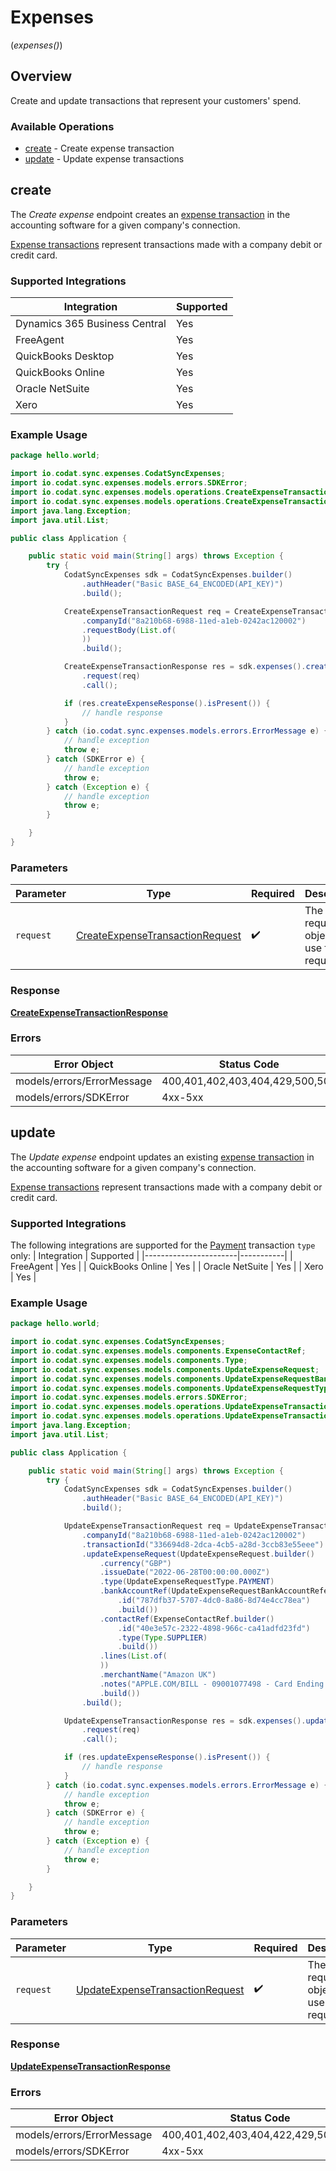 # Expenses
(*expenses()*)

## Overview

Create and update transactions that represent your customers' spend.

### Available Operations

* [create](#create) - Create expense transaction
* [update](#update) - Update expense transactions

## create

The *Create expense* endpoint creates an [expense transaction](https://docs.codat.io/sync-for-expenses-api#/schemas/ExpenseTransaction) in the accounting software for a given company's connection. 

[Expense transactions](https://docs.codat.io/sync-for-expenses-api#/schemas/ExpenseTransaction) represent transactions made with a company debit or credit card. 

### Supported Integrations

| Integration                   | Supported |
|-------------------------------|-----------|
| Dynamics 365 Business Central | Yes       |
| FreeAgent                     | Yes       |
| QuickBooks Desktop            | Yes       |
| QuickBooks Online             | Yes       |
| Oracle NetSuite               | Yes       |
| Xero                          | Yes       |

### Example Usage

```java
package hello.world;

import io.codat.sync.expenses.CodatSyncExpenses;
import io.codat.sync.expenses.models.errors.SDKError;
import io.codat.sync.expenses.models.operations.CreateExpenseTransactionRequest;
import io.codat.sync.expenses.models.operations.CreateExpenseTransactionResponse;
import java.lang.Exception;
import java.util.List;

public class Application {

    public static void main(String[] args) throws Exception {
        try {
            CodatSyncExpenses sdk = CodatSyncExpenses.builder()
                .authHeader("Basic BASE_64_ENCODED(API_KEY)")
                .build();

            CreateExpenseTransactionRequest req = CreateExpenseTransactionRequest.builder()
                .companyId("8a210b68-6988-11ed-a1eb-0242ac120002")
                .requestBody(List.of(
                ))
                .build();

            CreateExpenseTransactionResponse res = sdk.expenses().create()
                .request(req)
                .call();

            if (res.createExpenseResponse().isPresent()) {
                // handle response
            }
        } catch (io.codat.sync.expenses.models.errors.ErrorMessage e) {
            // handle exception
            throw e;
        } catch (SDKError e) {
            // handle exception
            throw e;
        } catch (Exception e) {
            // handle exception
            throw e;
        }

    }
}
```

### Parameters

| Parameter                                                                                     | Type                                                                                          | Required                                                                                      | Description                                                                                   |
| --------------------------------------------------------------------------------------------- | --------------------------------------------------------------------------------------------- | --------------------------------------------------------------------------------------------- | --------------------------------------------------------------------------------------------- |
| `request`                                                                                     | [CreateExpenseTransactionRequest](../../models/operations/CreateExpenseTransactionRequest.md) | :heavy_check_mark:                                                                            | The request object to use for the request.                                                    |

### Response

**[CreateExpenseTransactionResponse](../../models/operations/CreateExpenseTransactionResponse.md)**

### Errors

| Error Object                    | Status Code                     | Content Type                    |
| ------------------------------- | ------------------------------- | ------------------------------- |
| models/errors/ErrorMessage      | 400,401,402,403,404,429,500,503 | application/json                |
| models/errors/SDKError          | 4xx-5xx                         | \*\/*                           |


## update

The *Update expense* endpoint updates an existing [expense transaction](https://docs.codat.io/sync-for-expenses-api#/schemas/UpdateExpenseRequest) in the accounting software for a given company's connection. 

[Expense transactions](https://docs.codat.io/sync-for-expenses-api#/schemas/UpdateExpenseRequest) represent transactions made with a company debit or credit card. 

### Supported Integrations
The following integrations are supported for the [Payment](https://docs.codat.io/expenses/sync-process/expense-transactions#transaction-types) transaction `type` only: 
| Integration           | Supported |
|-----------------------|-----------|
| FreeAgent             | Yes       |
| QuickBooks Online     | Yes       |
| Oracle NetSuite       | Yes       |
| Xero                  | Yes       |

### Example Usage

```java
package hello.world;

import io.codat.sync.expenses.CodatSyncExpenses;
import io.codat.sync.expenses.models.components.ExpenseContactRef;
import io.codat.sync.expenses.models.components.Type;
import io.codat.sync.expenses.models.components.UpdateExpenseRequest;
import io.codat.sync.expenses.models.components.UpdateExpenseRequestBankAccountReference;
import io.codat.sync.expenses.models.components.UpdateExpenseRequestType;
import io.codat.sync.expenses.models.errors.SDKError;
import io.codat.sync.expenses.models.operations.UpdateExpenseTransactionRequest;
import io.codat.sync.expenses.models.operations.UpdateExpenseTransactionResponse;
import java.lang.Exception;
import java.util.List;

public class Application {

    public static void main(String[] args) throws Exception {
        try {
            CodatSyncExpenses sdk = CodatSyncExpenses.builder()
                .authHeader("Basic BASE_64_ENCODED(API_KEY)")
                .build();

            UpdateExpenseTransactionRequest req = UpdateExpenseTransactionRequest.builder()
                .companyId("8a210b68-6988-11ed-a1eb-0242ac120002")
                .transactionId("336694d8-2dca-4cb5-a28d-3ccb83e55eee")
                .updateExpenseRequest(UpdateExpenseRequest.builder()
                    .currency("GBP")
                    .issueDate("2022-06-28T00:00:00.000Z")
                    .type(UpdateExpenseRequestType.PAYMENT)
                    .bankAccountRef(UpdateExpenseRequestBankAccountReference.builder()
                        .id("787dfb37-5707-4dc0-8a86-8d74e4cc78ea")
                        .build())
                    .contactRef(ExpenseContactRef.builder()
                        .id("40e3e57c-2322-4898-966c-ca41adfd23fd")
                        .type(Type.SUPPLIER)
                        .build())
                    .lines(List.of(
                    ))
                    .merchantName("Amazon UK")
                    .notes("APPLE.COM/BILL - 09001077498 - Card Ending: 4590")
                    .build())
                .build();

            UpdateExpenseTransactionResponse res = sdk.expenses().update()
                .request(req)
                .call();

            if (res.updateExpenseResponse().isPresent()) {
                // handle response
            }
        } catch (io.codat.sync.expenses.models.errors.ErrorMessage e) {
            // handle exception
            throw e;
        } catch (SDKError e) {
            // handle exception
            throw e;
        } catch (Exception e) {
            // handle exception
            throw e;
        }

    }
}
```

### Parameters

| Parameter                                                                                     | Type                                                                                          | Required                                                                                      | Description                                                                                   |
| --------------------------------------------------------------------------------------------- | --------------------------------------------------------------------------------------------- | --------------------------------------------------------------------------------------------- | --------------------------------------------------------------------------------------------- |
| `request`                                                                                     | [UpdateExpenseTransactionRequest](../../models/operations/UpdateExpenseTransactionRequest.md) | :heavy_check_mark:                                                                            | The request object to use for the request.                                                    |

### Response

**[UpdateExpenseTransactionResponse](../../models/operations/UpdateExpenseTransactionResponse.md)**

### Errors

| Error Object                        | Status Code                         | Content Type                        |
| ----------------------------------- | ----------------------------------- | ----------------------------------- |
| models/errors/ErrorMessage          | 400,401,402,403,404,422,429,500,503 | application/json                    |
| models/errors/SDKError              | 4xx-5xx                             | \*\/*                               |
